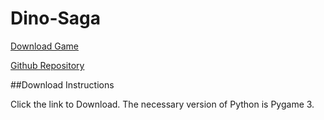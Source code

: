 # Dino-Saga

[Download Game](https://github.com/marcellababatunde/Dino-Saga/archive/master.zip)

[Github Repository](https://github.com/marcellababatunde/Dino-Saga)

##Download Instructions

Click the link to Download. The necessary version of Python is Pygame 3.
